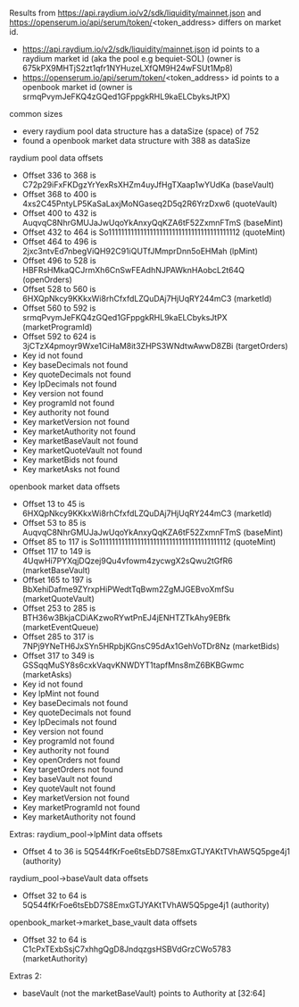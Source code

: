 Results from https://api.raydium.io/v2/sdk/liquidity/mainnet.json and https://openserum.io/api/serum/token/<token_address> differs on market id.
- https://api.raydium.io/v2/sdk/liquidity/mainnet.json id points to a raydium market id (aka the pool e.g bequiet-SOL) (owner is 675kPX9MHTjS2zt1qfr1NYHuzeLXfQM9H24wFSUt1Mp8)
- https://openserum.io/api/serum/token/<token_address> id points to a openbook market id (owner is srmqPvymJeFKQ4zGQed1GFppgkRHL9kaELCbyksJtPX)

common sizes
- every raydium pool data structure has a dataSize (space) of 752
- found a openbook market data structure with 388 as dataSize

raydium pool data offsets
- Offset 336 to 368 is C72p29iFxFKDgzYrYexRsXHZm4uyJfHgTXaap1wYUdKa (baseVault)
- Offset 368 to 400 is 4xs2C45PntyLP5KaSaLaxjMoNGaseq2D5q2R6YrzDxw6 (quoteVault)
- Offset 400 to 432 is AuqvqC8NhrGMUJaJwUqoYkAnxyQqKZA6tF52ZxmnFTmS (baseMint)
- Offset 432 to 464 is So11111111111111111111111111111111111111112 (quoteMint)
- Offset 464 to 496 is 2jxc3ntvEd7nbegViQH92C91iQUTfJMmprDnn5oEHMah (lpMint)
- Offset 496 to 528 is HBFRsHMkaQCJrmXh6CnSwFEAdhNJPAWknHAobcL2t64Q (openOrders)
- Offset 528 to 560 is 6HXQpNkcy9KKkxWi8rhCfxfdLZQuDAj7HjUqRY244mC3 (marketId)
- Offset 560 to 592 is srmqPvymJeFKQ4zGQed1GFppgkRHL9kaELCbyksJtPX (marketProgramId)
- Offset 592 to 624 is 3jCTzX4pmoyr9Wxe1CiHaM8it3ZHPS3WNdtwAwwD8ZBi (targetOrders)
- Key id not found
- Key baseDecimals not found
- Key quoteDecimals not found
- Key lpDecimals not found
- Key version not found
- Key programId not found
- Key authority not found
- Key marketVersion not found
- Key marketAuthority not found
- Key marketBaseVault not found
- Key marketQuoteVault not found
- Key marketBids not found
- Key marketAsks not found

openbook market data offsets
- Offset 13 to 45 is 6HXQpNkcy9KKkxWi8rhCfxfdLZQuDAj7HjUqRY244mC3 (marketId)
- Offset 53 to 85 is AuqvqC8NhrGMUJaJwUqoYkAnxyQqKZA6tF52ZxmnFTmS (baseMint)
- Offset 85 to 117 is So11111111111111111111111111111111111111112 (quoteMint)
- Offset 117 to 149 is 4UqwHi7PYXqjDQzej9Qu4vfowm4zycwgX2sQwu2tGfR6 (marketBaseVault)
- Offset 165 to 197 is BbXehiDafme9ZYrxpHiPWedtTqBwm2ZgMJGEBvoXmfSu (marketQuoteVault)
- Offset 253 to 285 is BTH36w3BkjaCDiAKzwoRYwtPnEJ4jENHTZTkAhy9EBfk (marketEventQueue)
- Offset 285 to 317 is 7NPj9YNeTH6JxSYn5HRpbjKGnsC95dAx1GehVoTDr8Nz (marketBids)
- Offset 317 to 349 is GSSqqMuSY8s6cxkVaqvKNWDYT1tapfMns8mZ6BKBGwmc (marketAsks)
- Key id not found
- Key lpMint not found
- Key baseDecimals not found
- Key quoteDecimals not found
- Key lpDecimals not found
- Key version not found
- Key programId not found
- Key authority not found
- Key openOrders not found
- Key targetOrders not found
- Key baseVault not found
- Key quoteVault not found
- Key marketVersion not found
- Key marketProgramId not found
- Key marketAuthority not found

Extras:
raydium_pool->lpMint data offsets
- Offset 4 to 36 is 5Q544fKrFoe6tsEbD7S8EmxGTJYAKtTVhAW5Q5pge4j1 (authority)

raydium_pool->baseVault data offsets
- Offset 32 to 64 is 5Q544fKrFoe6tsEbD7S8EmxGTJYAKtTVhAW5Q5pge4j1 (authority)

openbook_market->market_base_vault data offsets
- Offset 32 to 64 is C1cPxTExbSsjC7xhhgQgD8JndqzgsHSBVdGrzCWo5783 (marketAuthority)

Extras 2:
- baseVault (not the marketBaseVault) points to Authority at [32:64]